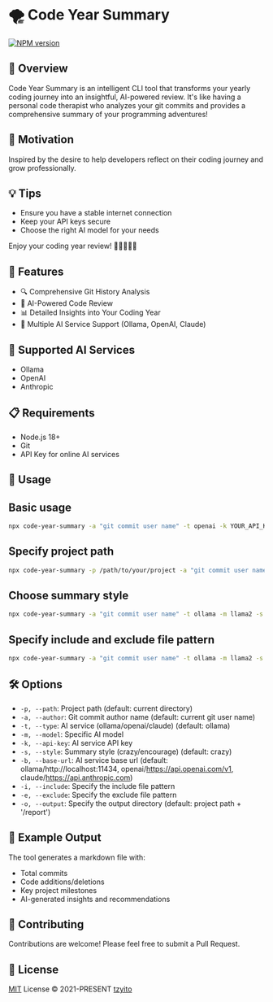 # 🌪️ Code Year Summary

[![NPM version](https://img.shields.io/npm/v/code-year-summary?color=a1b858&label=)](https://www.npmjs.com/package/code-year-summary)


## 🌟 Overview

Code Year Summary is an intelligent CLI tool that transforms your yearly coding journey into an insightful, AI-powered review. It's like having a personal code therapist who analyzes your git commits and provides a comprehensive summary of your programming adventures!

## 🌟 Motivation

Inspired by the desire to help developers reflect on their coding journey and grow professionally.

## 💡 Tips

- Ensure you have a stable internet connection
- Keep your API keys secure
- Choose the right AI model for your needs

Enjoy your coding year review! 🚀👩‍💻👨‍💻

## 🔧 Features

- 🔍 Comprehensive Git History Analysis
- 🤖 AI-Powered Code Review
- 📊 Detailed Insights into Your Coding Year
- 🌈 Multiple AI Service Support (Ollama, OpenAI, Claude)

## 🌈 Supported AI Services

- Ollama
- OpenAI
- Anthropic

## 📋 Requirements

- Node.js 18+
- Git
- API Key for online AI services

## 🚀 Usage

## Basic usage
```bash
npx code-year-summary -a "git commit user name" -t openai -k YOUR_API_KEY
```
## Specify project path
```bash
npx code-year-summary -p /path/to/your/project -a "git commit user name" -t claude -k YOUR_API_KEY
```
## Choose summary style
```bash
npx code-year-summary -a "git commit user name" -t ollama -m llama2 -s encourage
```
## Specify include and exclude file pattern
```bash
npx code-year-summary -a "git commit user name" -t ollama -m llama2 -s encourage -i "^src" -e "node_modules"
```

## 🛠 Options

- `-p, --path`: Project path (default: current directory)
- `-a, --author`: Git commit author name (default: current git user name)
- `-t, --type`: AI service (ollama/openai/claude) (default: ollama)
- `-m, --model`: Specific AI model
- `-k, --api-key`: AI service API key
- `-s, --style`: Summary style (crazy/encourage) (default: crazy)
- `-b, --base-url`: AI service base url (default: ollama/http://localhost:11434, openai/https://api.openai.com/v1, claude/https://api.anthropic.com)
- `-i, --include`: Specify the include file pattern
- `-e, --exclude`: Specify the exclude file pattern
- `-o, --output`: Specify the output directory (default: project path + '/report')

## 🎉 Example Output

The tool generates a markdown file with:
- Total commits
- Code additions/deletions
- Key project milestones
- AI-generated insights and recommendations

## 🤝 Contributing

Contributions are welcome! Please feel free to submit a Pull Request.

## 📄 License

[MIT](./LICENSE) License &copy; 2021-PRESENT [tzyito](https://github.com/tzyito)

